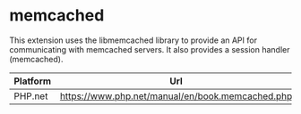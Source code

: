 # memcached

This extension uses the libmemcached library to provide an API for communicating with memcached servers. It also provides a session handler (memcached).

| Platform | Url                                                              |
|----------|------------------------------------------------------------------|
| PHP.net  | https://www.php.net/manual/en/book.memcached.php                 |
